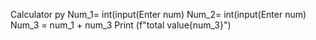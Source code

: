 Calculator py
Num_1= int(input(Enter num)
Num_2= int(input(Enter num)
Num_3 = num_1 + num_3
Print (f"total value{num_3}")
